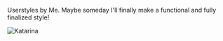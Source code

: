 Userstyles by Me. Maybe someday I'll finally make a functional and fully finalized style!

![Katarina](https://img.shields.io/badge/Katorina%20--%20custom%20style%20for%20kickasstorrent%20with%20minor%20changes-Install%20with%20Stylus-orange?style=for-the-badge&link=https%3A%2F%2Fraw.githubusercontent.com%2Fvanja-san%2FuserStyles%2Fmain%2Fcss%2Fkatorina%2Fkatorina.user.css)
